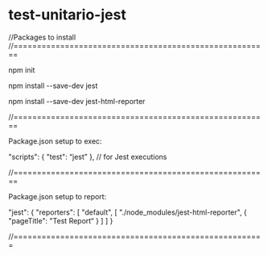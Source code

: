 # test-unitario-jest

//Packages to install //===================================================== ==

npm init

npm install --save-dev jest

npm install --save-dev jest-html-reporter

//=======================================================

Package.json setup to exec:

"scripts": { "test": “jest” }, // for Jest executions

//=======================================================

Package.json setup to report:

"jest": { "reporters": [ "default", [ "./node_modules/jest-html-reporter", { "pageTitle": "Test Report“ } ] ] }

//======================================================
